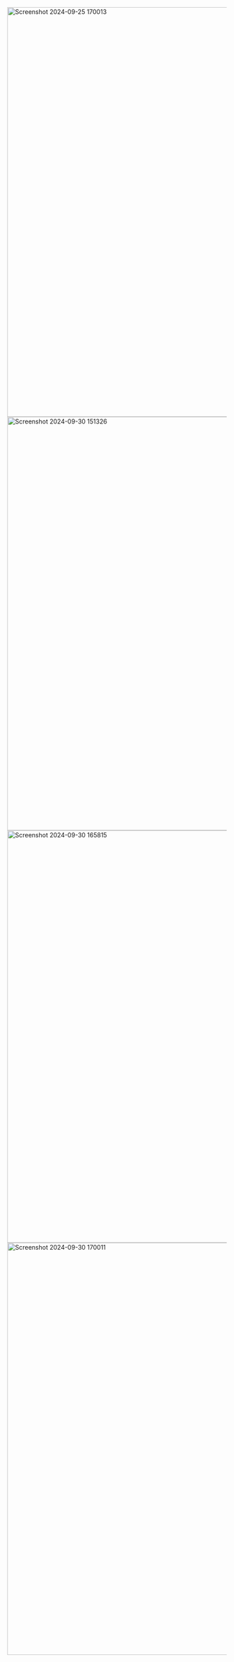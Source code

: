 <img width="941" alt="Screenshot 2024-09-25 170013" src="https://github.com/user-attachments/assets/8fc29c2c-f87a-4828-a98a-9ae3238ffee3">
<img width="950" alt="Screenshot 2024-09-30 151326" src="https://github.com/user-attachments/assets/92f9cf42-4700-4d4a-88d2-f50b7fcaa9fc">
<img width="947" alt="Screenshot 2024-09-30 165815" src="https://github.com/user-attachments/assets/f89b456c-0246-4864-92f8-beb5b600b763">
<img width="947" alt="Screenshot 2024-09-30 170011" src="https://github.com/user-attachments/assets/381fd53c-afac-4149-899a-586ae2a59d6d">
